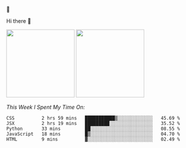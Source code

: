 
🚀 


Hi there 👋

<!--
**BambuTeam/BambuTeam** is a ✨ _special_ ✨ repository because its `README.md` (this file) appears on your GitHub profile.

Here are some ideas to get you started:

- 🔭 I’m currently working on ...
- 🌱 I’m currently learning ...
- 👯 I’m looking to collaborate on ...
- 🤔 I’m looking for help with ...
- 💬 Ask me about ...
- 📫 How to reach me: ...
- 😄 Pronouns: ...
- ⚡ Fun fact: ...
-->

<img height="180em" src="https://github-readme-stats.vercel.app/api?username=BambuTeam&show_icons=true&hide_border=true&&count_private=true&include_all_commits=true&theme=dark" />


<img height="180em" src="https://github-readme-stats.vercel.app/api/top-langs/?username=BambuTeam&layout=compact&theme=dark" />





*This Week I Spent My Time On:*
<!--START_SECTION:waka-->
```text
CSS          2 hrs 59 mins   ███████████▒░░░░░░░░░░░░░   45.69 % 
JSX          2 hrs 19 mins   █████████░░░░░░░░░░░░░░░░   35.52 % 
Python       33 mins         ██░░░░░░░░░░░░░░░░░░░░░░░   08.55 % 
JavaScript   18 mins         █▒░░░░░░░░░░░░░░░░░░░░░░░   04.70 % 
HTML         9 mins          ▓░░░░░░░░░░░░░░░░░░░░░░░░   02.49 % 
```
<!--END_SECTION:waka-->
